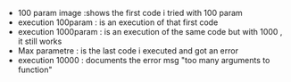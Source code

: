 - 100 param image :shows the first code i tried with 100 param
- execution 100param : is an execution of that first code
- execution 1000param : is an execution of the same code but with 1000 , it still works
- Max parametre : is the last code i executed and got an error
- execution 10000 : documents the error msg "too many arguments to function"
